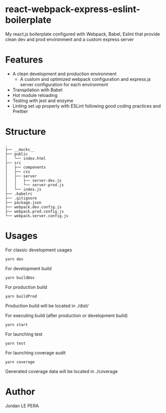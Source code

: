 # react-webpack-express-eslint-boilerplate
My react.js boilerplate configured with Webpack, Babel, Eslint that provide clean dev and prod environment and a custom express server

# Features
* A clean development and production environment
  * A custom and optimized webpack configuration and express.js server configuration for each environment
* Transpilation with Babel
* Hot module reloading
* Testing with jest and enzyme
* Linting set up properly with ESLint following good coding practices and Prettier

# Structure
```
.
├── __mocks__
├── public
│   └── index.html
├── src
│   ├── components
│   ├── css
│   ├── server
│   │   ├── server-dev.js
│   │   └── server-prod.js
│   └── index.js
├── .babelrc
├── .gitignore
├── package.json
├── webpack.dev.config.js
├── webpack.prod.config.js
└── webpack.server.config.js
```

# Usages

For classic development usages
```
yarn dev
```

For development build
```
yarn buildDev
```

For production build
```
yarn buildProd
```
Production build will be located in ./dist/

For executing build (after production or development build)
```
yarn start
```

For launching test
```
yarn test
```

For launching coverage audit
```
yarn coverage
```
Generated coverage data will be located in ./coverage

# Author
Jordan LE PERA